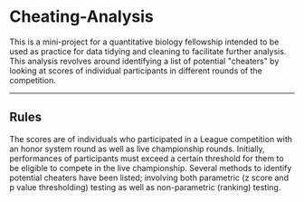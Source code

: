 # Cheating-Analysis

This is a mini-project for a quantitative biology fellowship intended to be used as practice for data tidying and cleaning to facilitate further analysis. 
This analysis revolves around identifying a list of potential "cheaters" by looking at scores of individual participants in different rounds of the competition.

---

## Rules

The scores are of individuals who participated in a League competition with an honor system round as well as live championship rounds. Initially, performances of
participants must exceed a certain threshold for them to be eligible to compete in the live championship. Several methods to identify potential cheaters have
been listed; involving both parametric (z score and p value thresholding) testing as well as non-parametric (ranking) testing.
